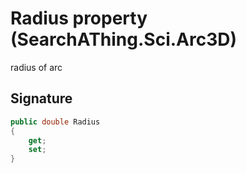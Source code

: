 # Radius property (SearchAThing.Sci.Arc3D)
radius of arc

## Signature
```csharp
public double Radius
{
    get;
    set;
}
```
